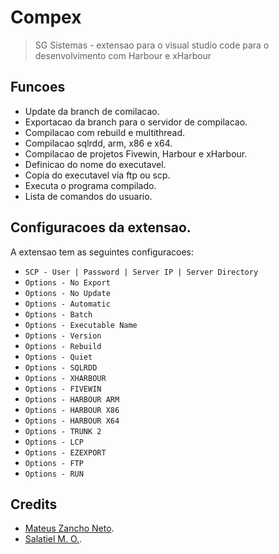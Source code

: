 # Compex
> SG Sistemas - extensao para o visual studio code para o desenvolvimento com Harbour e xHarbour

## Funcoes

- Update da branch de comilacao.
- Exportacao da branch para o servidor de compilacao.
- Compilacao com rebuild e multithread.
- Compilacao sqlrdd, arm, x86 e x64.
- Compilacao de projetos Fivewin, Harbour e xHarbour.
- Definicao do nome do executavel.
- Copia do executavel via ftp ou scp.
- Executa o programa compilado.
- Lista de comandos do usuario.

## Configuracoes da extensao.
A extensao tem as seguintes configuracoes:

* `SCP - User | Password | Server IP | Server Directory`
* `Options - No Export      `
* `Options - No Update      `
* `Options - Automatic      `
* `Options - Batch          `
* `Options - Executable Name`
* `Options - Version        `
* `Options - Rebuild        `
* `Options - Quiet          `
* `Options - SQLRDD         `
* `Options - XHARBOUR       `
* `Options - FIVEWIN        `
* `Options - HARBOUR ARM    `
* `Options - HARBOUR X86    `
* `Options - HARBOUR X64    `
* `Options - TRUNK 2        `
* `Options - LCP            `
* `Options - EZEXPORT       `
* `Options - FTP            `
* `Options - RUN            `

## Credits

- [Mateus Zancho Neto](https://github.com/MateusZanchoNeto).
- [Salatiel M. O.](https://github.com/SMOGitHub).
